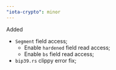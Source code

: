 ```yaml
---
"iota-crypto": minor
---
```


Added
* `Segment` field access;
  * Enable `hardened` field read access;
  * Enable `bs` field read access;
* `bip39.rs` clippy error fix;